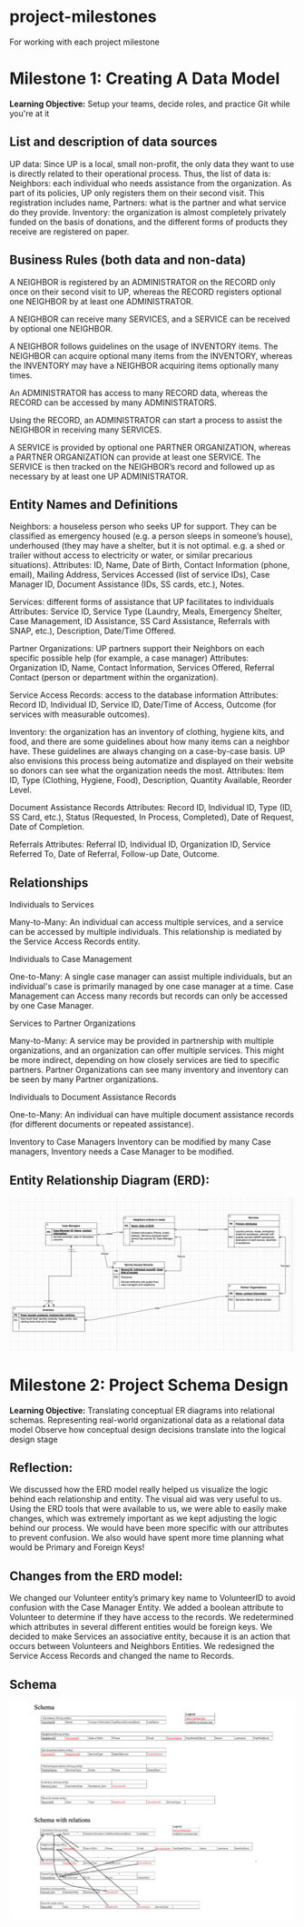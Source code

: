 # project-milestones
For working with each project milestone 

# Milestone 1: Creating A Data Model
**Learning Objective:** Setup your teams, decide roles, and practice Git while you're at it

## List and description of data sources 

UP data: Since UP is a local, small non-profit, the only data they want to use is directly related to their operational process. Thus, the list of data is:
	Neighbors: each individual who needs assistance from the organization. As part of its policies, UP only registers them on their second visit. This registration includes name, 
	Partners: what is the partner and what service do they provide.
	Inventory: the organization is almost completely privately funded on the basis of donations, and the different forms of products they receive are registered on paper.



## Business Rules (both data and non-data) 

A NEIGHBOR is registered by an ADMINISTRATOR on the RECORD only once on their second visit to UP, whereas the RECORD registers optional one NEIGHBOR by at least one ADMINISTRATOR.

A NEIGHBOR can receive many SERVICES, and a SERVICE can be received by optional one NEIGHBOR. 

 A NEIGHBOR follows guidelines on the usage of INVENTORY items. The NEIGHBOR can acquire optional many items from the INVENTORY, whereas the INVENTORY may have a NEIGHBOR acquiring items optionally many times. 

 An ADMINISTRATOR has access to many RECORD data, whereas the RECORD can be accessed by many ADMINISTRATORS.

Using the RECORD, an ADMINISTRATOR can start a process to assist the NEIGHBOR in receiving many SERVICES. 

A SERVICE is provided by optional one PARTNER ORGANIZATION, whereas a PARTNER ORGANIZATION can provide at least one SERVICE. The SERVICE is then tracked on the NEIGHBOR’s record and followed up as necessary by at least one UP ADMINISTRATOR. 


## Entity Names and Definitions

Neighbors: a houseless person who seeks UP for support. They can be classified as emergency housed (e.g. a person sleeps in someone’s house), underhoused (they may have a shelter, but it is not optimal. e.g. a shed or trailer without access to electricity or water, or similar precarious situations).
Attributes: ID, Name, Date of Birth, Contact Information (phone, email), Mailing Address, Services Accessed (list of service IDs), Case Manager ID, Document Assistance (IDs, SS cards, etc.), Notes.

Services: different forms of assistance that UP facilitates to individuals
Attributes: Service ID, Service Type (Laundry, Meals, Emergency Shelter, Case Management, ID Assistance, SS Card Assistance, Referrals with SNAP, etc.), Description, Date/Time Offered.

Partner Organizations: UP partners support their Neighbors on each specific possible help (for example, a case manager)
Attributes: Organization ID, Name, Contact Information, Services Offered, Referral Contact (person or department within the organization).

Service Access Records: access to the database information
Attributes: Record ID, Individual ID, Service ID, Date/Time of Access, Outcome (for services with measurable outcomes).

Inventory: the organization has an inventory of clothing, hygiene kits, and food, and there are some guidelines about how many items can a neighbor have. These guidelines are always changing on a case-by-case basis. UP also envisions this process being automatize and displayed on their website so donors can see what the organization needs the most.
Attributes: Item ID, Type (Clothing, Hygiene, Food), Description, Quantity Available, Reorder Level.

Document Assistance Records
Attributes: Record ID, Individual ID, Type (ID, SS Card, etc.), Status (Requested, In Process, Completed), Date of Request, Date of Completion.

Referrals
Attributes: Referral ID, Individual ID, Organization ID, Service Referred To, Date of Referral, Follow-up Date, Outcome.



## Relationships

Individuals to Services


Many-to-Many: An individual can access multiple services, and a service can be accessed by multiple individuals. This relationship is mediated by the Service Access Records entity.


Individuals to Case Management


One-to-Many: A single case manager can assist multiple individuals, but an individual's case is primarily managed by one case manager at a time.
Case Management can Access many records but records can only be accessed by one Case Manager.


Services to Partner Organizations


Many-to-Many: A service may be provided in partnership with multiple organizations, and an organization can offer multiple services. This might be more indirect, depending on how closely services are tied to specific partners.
Partner Organizations can see many inventory and inventory can be seen by many Partner organizations.


Individuals to Document Assistance Records


One-to-Many: An individual can have multiple document assistance records (for different documents or repeated assistance).


Inventory to Case Managers
Inventory can be modified by many Case managers, Inventory needs a Case Manager to be modified.



## **Entity Relationship Diagram (ERD)**: 

![brief alt text](B240470A-174B-47F5-A750-61DDDB946791.png)

# Milestone 2: Project Schema Design
**Learning Objective:** 
Translating conceptual ER diagrams into relational schemas.
Representing real-world organizational data as a relational data model
Observe how conceptual design decisions translate into the logical design stage

## Reflection:

We discussed how the ERD model really helped us visualize the logic behind each relationship and entity. The visual aid was very useful to us. Using the ERD tools that were available to us, we were able to easily make changes, which was extremely important as we kept adjusting the logic behind our process.
We would have been more specific with our attributes to prevent confusion. We also would have spent more time planning what would be Primary and Foreign Keys!


## Changes from the ERD model: 
We changed our Volunteer entity’s primary key name to VolunteerID to avoid confusion with the Case Manager Entity. 
We added a boolean attribute to Volunteer to determine if they have access to the records.
We redetermined which attributes in several different entities would be foreign keys. 
We decided to make Services an associative entity, because it is an action that occurs between Volunteers and Neighbors Entities.
We redesigned the Service Access Records and changed the name to Records.

## Schema
![brief alt text](Schema_2_15_24.png)

